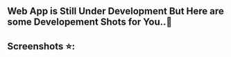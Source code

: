 ## Web App is Still Under Development But Here are some Developement Shots for You..💙

## Screenshots ⭐:

